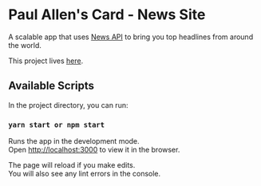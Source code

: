 # Paul Allen's Card - News Site

A scalable app that uses [News API](https://newsapi.org/) to bring you top headlines from around the world.

This project lives [here](http://paulallenscard.com/).

## Available Scripts

In the project directory, you can run:

### `yarn start or npm start`

Runs the app in the development mode.\
Open [http://localhost:3000](http://localhost:3000) to view it in the browser.

The page will reload if you make edits.\
You will also see any lint errors in the console.


